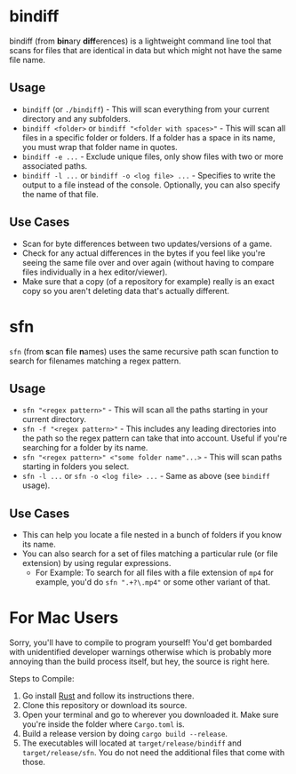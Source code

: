 # bindiff
bindiff (from **bin**ary **diff**erences) is a lightweight command line tool that scans for files that are identical in data but which might not have the same file name.

## Usage
- `bindiff` (or `./bindiff`) - This will scan everything from your current directory and any subfolders.
- `bindiff <folder>` or `bindiff "<folder with spaces>"` - This will scan all files in a specific folder or folders. If a folder has a space in its name, you must wrap that folder name in quotes.
- `bindiff -e ...` - Exclude unique files, only show files with two or more associated paths.
- `bindiff -l ...` or `bindiff -o <log file> ...` - Specifies to write the output to a file instead of the console. Optionally, you can also specify the name of that file.

## Use Cases
- Scan for byte differences between two updates/versions of a game.
- Check for any actual differences in the bytes if you feel like you're seeing the same file over and over again (without having to compare files individually in a hex editor/viewer).
- Make sure that a copy (of a repository for example) really is an exact copy so you aren't deleting data that's actually different.

# sfn
`sfn` (from **s**can **f**ile **n**ames) uses the same recursive path scan function to search for filenames matching a regex pattern.

## Usage
- `sfn "<regex pattern>"` - This will scan all the paths starting in your current directory.
- `sfn -f "<regex pattern>"` - This includes any leading directories into the path so the regex pattern can take that into account. Useful if you're searching for a folder by its name.
- `sfn "<regex pattern>" <"some folder name"...>` - This will scan paths starting in folders you select.
- `sfn -l ...` or `sfn -o <log file> ...` - Same as above (see `bindiff` usage).

## Use Cases
- This can help you locate a file nested in a bunch of folders if you know its name.
- You can also search for a set of files matching a particular rule (or file extension) by using regular expressions.
    - For Example: To search for all files with a file extension of `mp4` for example, you'd do `sfn ".+?\.mp4"` or some other variant of that.

# For Mac Users
Sorry, you'll have to compile to program yourself! You'd get bombarded with unidentified developer warnings otherwise which is probably more annoying than the build process itself, but hey, the source is right here.

Steps to Compile:
1. Go install [Rust](https://www.rust-lang.org/learn/get-started) and follow its instructions there.
2. Clone this repository or download its source.
3. Open your terminal and go to wherever you downloaded it. Make sure you're inside the folder where `Cargo.toml` is.
4. Build a release version by doing `cargo build --release`.
5. The executables will located at `target/release/bindiff` and `target/release/sfn`. You do not need the additional files that come with those.
